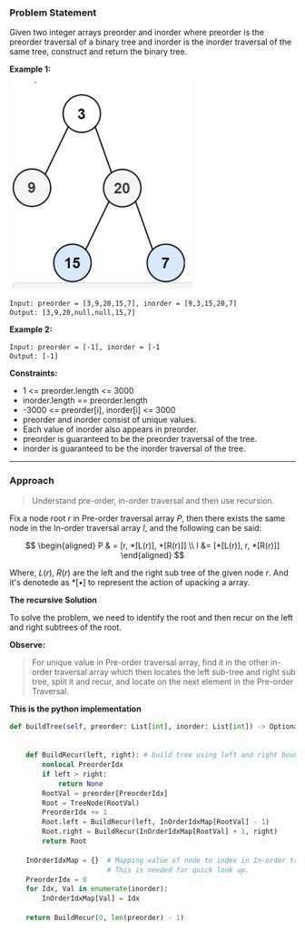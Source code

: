 ### **Problem Statement**

Given two integer arrays preorder and inorder where preorder is the preorder traversal of a binary tree and inorder is the inorder traversal of the same tree, construct and return the binary tree.


**Example 1:**

![](./../img1.png)

```
Input: preorder = [3,9,20,15,7], inorder = [9,3,15,20,7]
Output: [3,9,20,null,null,15,7]
```

**Example 2:**
```
Input: preorder = [-1], inorder = [-1
Output: [-1]
```

**Constraints:**

* 1 <= preorder.length <= 3000
* inorder.length == preorder.length
* -3000 <= preorder[i], inorder[i] <= 3000
* preorder and inorder consist of unique values.
* Each value of inorder also appears in preorder.
* preorder is guaranteed to be the preorder traversal of the tree.
* inorder is guaranteed to be the inorder traversal of the tree.

---
### **Approach**

> Understand pre-order, in-order traversal and then use recursion. 

Fix a node root $r$ in Pre-order traversal array $P$, then there exists the same node in the In-order traversal array $I$, and the following can be said: 

$$
\begin{aligned}
    P & = [r, *[L(r)], *[R(r)]]
    \\
    I &= [*[L(r)], r, *[R(r)]]
\end{aligned}
$$

Where, $L(r)$, $R(r)$ are the left and the right sub tree of the given node $r$. And it's denotede as $*[\bullet]$ to represent the action of upacking a array. 

**The recursive Solution**

To solve the problem, we need to identify the root and then recur on the left and right subtrees of the root. 

**Observe:**

> For unique value in Pre-order traversal array, find it in the other in-order traversal array which then locates the left sub-tree and right sub tree, split it and recur, and locate on the next element in the Pre-order Traversal. 

**This is the python implementation**

```python
def buildTree(self, preorder: List[int], inorder: List[int]) -> Optional[TreeNode]:
    
    
    def BuildRecur(left, right): # build tree using left and right boundary. 
        nonlocal PreorderIdx
        if left > right: 
            return None
        RootVal = preorder[PreorderIdx] 
        Root = TreeNode(RootVal)
        PreorderIdx += 1
        Root.left = BuildRecur(left, InOrderIdxMap[RootVal] - 1) 
        Root.right = BuildRecur(InOrderIdxMap[RootVal] + 1, right)
        return Root
    
    InOrderIdxMap = {}  # Mapping value of node to index in In-order traversal. 
                        # This is needed for quick look up. 
    PreorderIdx = 0
    for Idx, Val in enumerate(inorder):
        InOrderIdxMap[Val] = Idx
    
    return BuildRecur(0, len(preorder) - 1)

```
